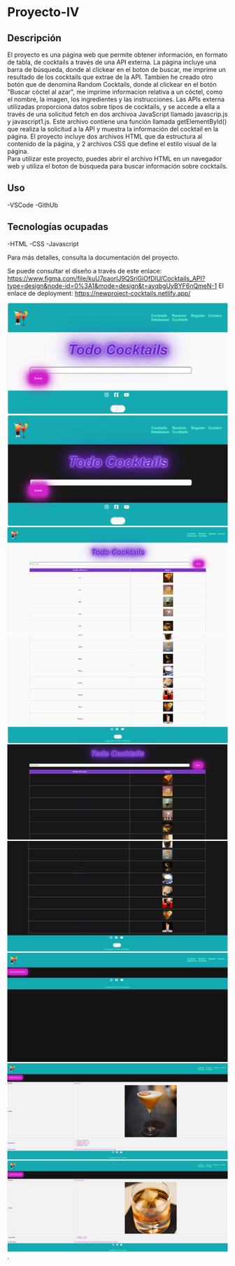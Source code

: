 # Proyecto-IV
## Descripción<br>
El proyecto es una página web que permite obtener información, en formato de tabla, de cocktails a través de una API externa.
La página incluye una barra de búsqueda, donde al clickear en el boton de buscar, me imprime un resultado de los cocktails que extrae de la API. Tambien he creado otro botón que de denomina Random Cocktails, donde al clickear en el botón "Buscar cóctel al azar", me imprime informacion relativa a un cóctel, como el nombre, la imagen, los ingredientes y las instrucciones. 
Las APIs externa utilizadas proporciona datos sobre tipos de cocktails, y se accede a ella a través de una solicitud fetch en dos archivoa JavaScript llamado javascrip.js y javascript1.js. Este archivo contiene una función llamada getElementById() que realiza la solicitud a la API y muestra la información del cocktail en la página.
El proyecto incluye dos archivos HTML que da estructura al contenido de la página, y 2 archivos CSS que define el estilo visual de la página.<br>Para utilizar este proyecto, puedes abrir el archivo HTML en un navegador web y utiliza el boton de búsqueda para buscar información sobre cocktails. 
## Uso
-VSCode
-GithUb
## Tecnologías ocupadas
-HTML
-CSS
-Javascript

Para más detalles, consulta la documentación del proyecto.

Se puede consultar el diseño a través de este enlace: https://www.figma.com/file/kuU7paorlJ9QSriGiOfDlU/Cocktails_API?type=design&node-id=0%3A1&mode=design&t=ayqbgUyBYF6nQmeN-1
El enlace de deployment: https://newproject-cocktails.netlify.app/

![prueba](./imagen/Captura%20de%20pantalla%202023-12-02%20201140.png)
![prueba](./imagen/Captura%20de%20pantalla%202023-12-02%20201400.png)
![prueba](./imagen/Captura%20de%20pantalla%202023-12-02%20201636.png)
![prueba](./imagen/Captura%20de%20pantalla%202023-12-02%20201924.png)
![prueba](./imagen/Captura%20de%20pantalla%202023-12-02%20202024.png)
![prueba](./imagen/Captura%20de%20pantalla%202023-12-02%20202122.png)
![prueba](./imagen/Captura%20de%20pantalla%202023-12-02%20202232.png)
![prueba](./imagen/Captura%20de%20pantalla%202023-12-02%20202347.png)
![prueba](./imagen/Captura%20de%20pantalla%202023-12-02%20202555.png)
.
